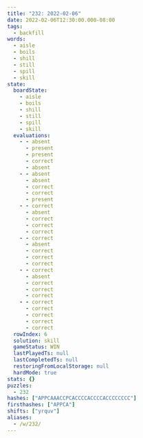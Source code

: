 ```yaml
---
title: "232: 2022-02-06"
date: 2022-02-06T12:30:00.000-08:00
tags:
  - backfill
words:
  - aisle
  - boils
  - shill
  - still
  - spill
  - skill
state:
  boardState:
    - aisle
    - boils
    - shill
    - still
    - spill
    - skill
  evaluations:
    - - absent
      - present
      - present
      - correct
      - absent
    - - absent
      - absent
      - correct
      - correct
      - present
    - - correct
      - absent
      - correct
      - correct
      - correct
    - - correct
      - absent
      - correct
      - correct
      - correct
    - - correct
      - absent
      - correct
      - correct
      - correct
    - - correct
      - correct
      - correct
      - correct
      - correct
  rowIndex: 6
  solution: skill
  gameStatus: WIN
  lastPlayedTs: null
  lastCompletedTs: null
  restoringFromLocalStorage: null
  hardMode: true
stats: {}
puzzles:
  - 232
hashes: ["APPCAAACCPCACCCCACCCCACCCCCCCC"]
firsthashes: ["APPCA"]
shifts: ["yrquv"]
aliases:
  - /w/232/
---
```

<!-- more -->
